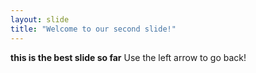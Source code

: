 ```yaml
---
layout: slide
title: "Welcome to our second slide!"
---
```

**this is the best slide so far**
Use the left arrow to go back!